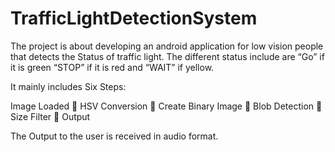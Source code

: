 # TrafficLightDetectionSystem

The project is about developing an android application for low vision people that detects the Status of traffic light. The different status include are “Go” if it is green “STOP” if it is red and “WAIT” if yellow.

It mainly includes Six Steps:

Image Loaded   HSV Conversion  Create Binary Image  Blob Detection  Size Filter  Output

The Output to the user is received in audio format.

